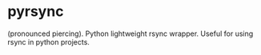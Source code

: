 pyrsync
=======

(pronounced piercing). Python lightweight rsync wrapper. Useful for using rsync in python projects.
